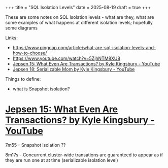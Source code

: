+++
title = "SQL Isolation Levels"
date = 2025-08-19
draft = true
+++

These are some notes on SQL Isolation levels - what are they, what are some examples of what happens at different isolation levels; hopefully some diagrams

Links:

- https://www.pingcap.com/article/what-are-sql-isolation-levels-and-how-to-choose/
- https://www.youtube.com/watch?v=5ZjhNTM8XU8
- [Jepsen 15: What Even Are Transactions? by Kyle Kingsbury - YouTube](https://www.youtube.com/watch?v=ecZp6cWhDjg)
- [Jepsen 18: Serializable Mom by Kyle Kingsbury - YouTube](https://www.youtube.com/watch?v=dpTxWePmW5Y)

Things to define:

- what is Snapshot isolation?

# [Jepsen 15: What Even Are Transactions? by Kyle Kingsbury - YouTube](https://www.youtube.com/watch?v=ecZp6cWhDjg)

7m55 - Snapshot isolation ??

8m17s - Concurrent cluster-wide transations are guaranteed  to appear as if they are run one at at time (serializable isolation level)
